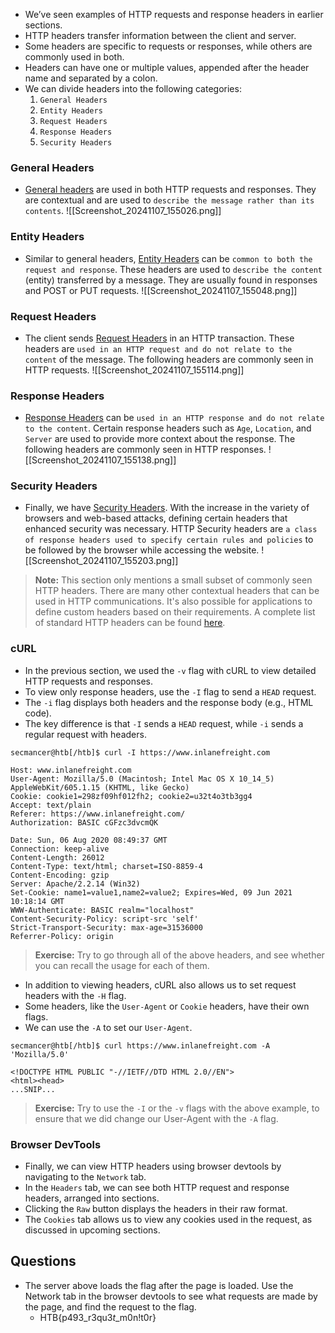 - We’ve seen examples of HTTP requests and response headers in earlier sections.
- HTTP headers transfer information between the client and server.
- Some headers are specific to requests or responses, while others are commonly used in both.
- Headers can have one or multiple values, appended after the header name and separated by a colon. 
- We can divide headers into the following categories:
	1. `General Headers`
	2. `Entity Headers`
	3. `Request Headers`
	4. `Response Headers`
	5. `Security Headers`


### General Headers
- [General headers](https://www.w3.org/Protocols/rfc2616/rfc2616-sec4.html) are used in both HTTP requests and responses. They are contextual and are used to `describe the message rather than its contents`.
![[Screenshot_20241107_155026.png]]


### Entity Headers
- Similar to general headers, [Entity Headers](https://www.w3.org/Protocols/rfc2616/rfc2616-sec7.html) can be `common to both the request and response`. These headers are used to `describe the content` (entity) transferred by a message. They are usually found in responses and POST or PUT requests.
![[Screenshot_20241107_155048.png]]


### Request Headers
- The client sends [Request Headers](https://tools.ietf.org/html/rfc2616) in an HTTP transaction. These headers are `used in an HTTP request and do not relate to the content` of the message. The following headers are commonly seen in HTTP requests.
![[Screenshot_20241107_155114.png]]


### Response Headers
- [Response Headers](https://tools.ietf.org/html/rfc7231#section-7) can be `used in an HTTP response and do not relate to the content`. Certain response headers such as `Age`, `Location`, and `Server` are used to provide more context about the response. The following headers are commonly seen in HTTP responses.
![[Screenshot_20241107_155138.png]]


### Security Headers
- Finally, we have [Security Headers](https://owasp.org/www-project-secure-headers/). With the increase in the variety of browsers and web-based attacks, defining certain headers that enhanced security was necessary. HTTP Security headers are `a class of response headers used to specify certain rules and policies` to be followed by the browser while accessing the website.
![[Screenshot_20241107_155203.png]]

> **Note:** This section only mentions a small subset of commonly seen HTTP headers. There are many other contextual headers that can be used in HTTP communications. It's also possible for applications to define custom headers based on their requirements. A complete list of standard HTTP headers can be found [here](https://developer.mozilla.org/en-US/docs/Web/HTTP/Headers).


### cURL
- In the previous section, we used the `-v` flag with cURL to view detailed HTTP requests and responses.
- To view only response headers, use the `-I` flag to send a `HEAD` request.
- The `-i` flag displays both headers and the response body (e.g., HTML code).
- The key difference is that `-I` sends a `HEAD` request, while `-i` sends a regular request with headers.
```shell-session
secmancer@htb[/htb]$ curl -I https://www.inlanefreight.com

Host: www.inlanefreight.com
User-Agent: Mozilla/5.0 (Macintosh; Intel Mac OS X 10_14_5) AppleWebKit/605.1.15 (KHTML, like Gecko)
Cookie: cookie1=298zf09hf012fh2; cookie2=u32t4o3tb3gg4
Accept: text/plain
Referer: https://www.inlanefreight.com/
Authorization: BASIC cGFzc3dvcmQK

Date: Sun, 06 Aug 2020 08:49:37 GMT
Connection: keep-alive
Content-Length: 26012
Content-Type: text/html; charset=ISO-8859-4
Content-Encoding: gzip
Server: Apache/2.2.14 (Win32)
Set-Cookie: name1=value1,name2=value2; Expires=Wed, 09 Jun 2021 10:18:14 GMT
WWW-Authenticate: BASIC realm="localhost"
Content-Security-Policy: script-src 'self'
Strict-Transport-Security: max-age=31536000
Referrer-Policy: origin
```

> **Exercise:** Try to go through all of the above headers, and see whether you can recall the usage for each of them.

- In addition to viewing headers, cURL also allows us to set request headers with the `-H` flag.
- Some headers, like the `User-Agent` or `Cookie` headers, have their own flags. 
- We can use the `-A` to set our `User-Agent`.
```shell-session
secmancer@htb[/htb]$ curl https://www.inlanefreight.com -A 'Mozilla/5.0'

<!DOCTYPE HTML PUBLIC "-//IETF//DTD HTML 2.0//EN">
<html><head>
...SNIP...
```

> **Exercise:** Try to use the `-I` or the `-v` flags with the above example, to ensure that we did change our User-Agent with the `-A` flag.


### Browser DevTools
- Finally, we can view HTTP headers using browser devtools by navigating to the `Network` tab.
- In the `Headers` tab, we can see both HTTP request and response headers, arranged into sections.
- Clicking the `Raw` button displays the headers in their raw format.
- The `Cookies` tab allows us to view any cookies used in the request, as discussed in upcoming sections.


## Questions
- The server above loads the flag after the page is loaded. Use the Network tab in the browser devtools to see what requests are made by the page, and find the request to the flag.
	- HTB{p493_r3qu3$t$_m0n!t0r}